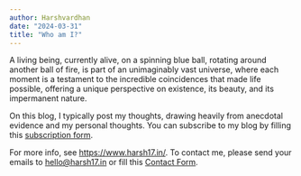 ```yaml
---
author: Harshvardhan
date: "2024-03-31"
title: "Who am I?"
---
```


A living being, currently alive, on a spinning blue ball, rotating around another ball of fire, is part of an unimaginably vast universe, where each moment is a testament to the incredible coincidences that made life possible, offering a unique perspective on existence, its beauty, and its impermanent nature.

On this blog, I typically post my thoughts, drawing heavily from anecdotal evidence and my personal thoughts. You can subscribe to my blog by filling this [subscription form](https://forms.gle/8HcKuCgjtvnZoW2B9).

For more info, see <https://www.harsh17.in/>. To contact me, please send your emails to <hello@harsh17.in> or fill this [Contact Form](https://forms.gle/mStnf7EtbuEbfHDcA).

